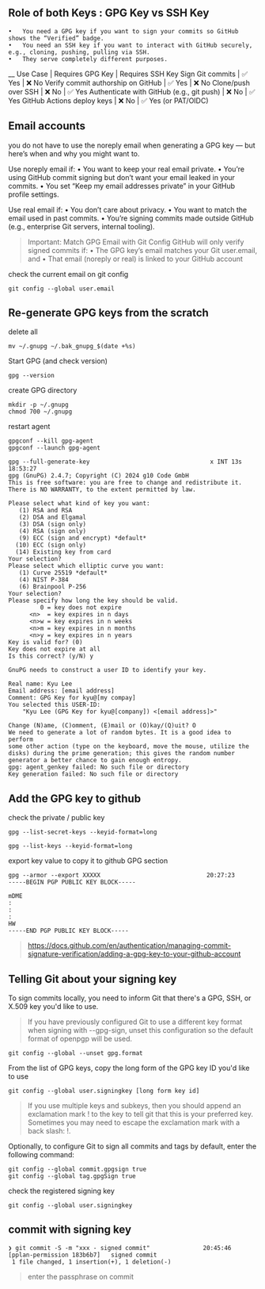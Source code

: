 

## Role of both Keys : GPG Key vs SSH Key
	•	You need a GPG key if you want to sign your commits so GitHub shows the “Verified” badge.
	•	You need an SSH key if you want to interact with GitHub securely, e.g., cloning, pushing, pulling via SSH.
	•	They serve completely different purposes.
__
Use Case | Requires GPG Key | Requires SSH Key
Sign Git commits | ✅ Yes | ❌ No
Verify commit authorship on GitHub | ✅ Yes | ❌ No
Clone/push over SSH | ❌ No | ✅ Yes
Authenticate with GitHub (e.g., git push) | ❌ No | ✅ Yes
GitHub Actions deploy keys | ❌ No | ✅ Yes (or PAT/OIDC)

## Email accounts
you do not have to use the noreply email when generating a GPG key — but here’s when and why you might want to.

Use noreply email if:
	•	You want to keep your real email private.
	•	You’re using GitHub commit signing but don’t want your email leaked in your commits.
	•	You set “Keep my email addresses private” in your GitHub profile settings.

Use real email if:
	•	You don’t care about privacy.
	•	You want to match the email used in past commits.
	•	You’re signing commits made outside GitHub (e.g., enterprise Git servers, internal tooling).

> Important: Match GPG Email with Git Config
> GitHub will only verify signed commits if:
>   •	The GPG key’s email matches your Git user.email, and
>   •	That email (noreply or real) is linked to your GitHub account

check the current email on git config
```
git config --global user.email
```

## Re-generate GPG keys from the scratch
delete all
```
mv ~/.gnupg ~/.bak_gnupg_$(date +%s)
```

Start GPG (and check version)
```
gpg --version
```

create GPG directory
```
mkdir -p ~/.gnupg
chmod 700 ~/.gnupg
```

restart agent
```
gpgconf --kill gpg-agent
gpgconf --launch gpg-agent
```


```
gpg --full-generate-key                                  х INT 13s 18:53:27
gpg (GnuPG) 2.4.7; Copyright (C) 2024 g10 Code GmbH
This is free software: you are free to change and redistribute it.
There is NO WARRANTY, to the extent permitted by law.

Please select what kind of key you want:
   (1) RSA and RSA
   (2) DSA and Elgamal
   (3) DSA (sign only)
   (4) RSA (sign only)
   (9) ECC (sign and encrypt) *default*
  (10) ECC (sign only)
  (14) Existing key from card
Your selection?
Please select which elliptic curve you want:
   (1) Curve 25519 *default*
   (4) NIST P-384
   (6) Brainpool P-256
Your selection?
Please specify how long the key should be valid.
         0 = key does not expire
      <n>  = key expires in n days
      <n>w = key expires in n weeks
      <n>m = key expires in n months
      <n>y = key expires in n years
Key is valid for? (0)
Key does not expire at all
Is this correct? (y/N) y

GnuPG needs to construct a user ID to identify your key.

Real name: Kyu Lee
Email address: [email address]
Comment: GPG Key for kyu@[my compay]
You selected this USER-ID:
    "Kyu Lee (GPG Key for kyu@[company]) <[email address]>"

Change (N)ame, (C)omment, (E)mail or (O)kay/(Q)uit? O
We need to generate a lot of random bytes. It is a good idea to perform
some other action (type on the keyboard, move the mouse, utilize the
disks) during the prime generation; this gives the random number
generator a better chance to gain enough entropy.
gpg: agent_genkey failed: No such file or directory
Key generation failed: No such file or directory
```

## Add the GPG key to github
check the private / public key
```
gpg --list-secret-keys --keyid-format=long

gpg --list-keys --keyid-format=long
```

export key value to copy it to github GPG section
```
gpg --armor --export XXXXX                              20:27:23
-----BEGIN PGP PUBLIC KEY BLOCK-----

mDME
:
:
:
HW
-----END PGP PUBLIC KEY BLOCK-----
```
> https://docs.github.com/en/authentication/managing-commit-signature-verification/adding-a-gpg-key-to-your-github-account

## Telling Git about your signing key
To sign commits locally, you need to inform Git that there's a GPG, SSH, or X.509 key you'd like to use.


> If you have previously configured Git to use a different key format when signing with --gpg-sign, unset this configuration so the default format of openpgp will be used.
```
git config --global --unset gpg.format
```

From the list of GPG keys, copy the long form of the GPG key ID you'd like to use
```
git config --global user.signingkey [long form key id]
```
> If you use multiple keys and subkeys, then you should append an exclamation mark ! to the key to tell git that this is your preferred key. Sometimes you may need to escape the exclamation mark with a back slash: \!.

Optionally, to configure Git to sign all commits and tags by default, enter the following command:
```
git config --global commit.gpgsign true
git config --global tag.gpgSign true
```

check the registered signing key
```
git config --global user.signingkey
```


## commit with signing key
```
❯ git commit -S -m "xxx - signed commit"               20:45:46
[pplan-permission 183b6b7]   signed commit
 1 file changed, 1 insertion(+), 1 deletion(-)
```
> enter the passphrase on commit


